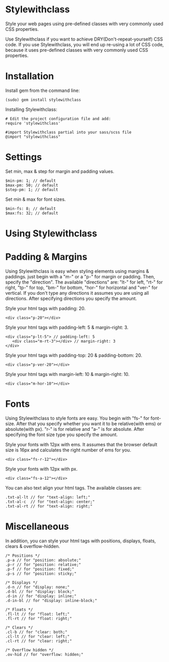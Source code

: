 Stylewithclass
=========================

Style your web pages using pre-defined classes with very commonly used CSS properties. 

Use Stylewithclass if you want to achieve DRY(Don't-repeat-yourself) CSS code. If you use Stylewithclass, you will end up re-using a lot of CSS code, because it uses pre-defined classes with very commonly used CSS properties.

Installation
============

Install gem from the command line:

    (sudo) gem install stylewithclass

Installing Stylewithclass:

    # Edit the project configuration file and add:
    require 'stylewithclass'

    #import Stylewithclass partial into your sass/scss file
    @import "stylewithclass"

Settings
=========================

Set min, max & step for margin and padding values.

    $min-pm: 1; // default
    $max-pm: 50; // default
    $step-pm: 1; // default

Set min & max for font sizes.
    
    $min-fs: 8; // default
    $max:fs: 32; // default

Using Stylewithclass
=========================

Padding & Margins
=========================

Using Stylewithclass is easy when styling elements using margins & paddings. just begin with a "m-" or a "p-" for margin or padding. Then, specify the "direction". The available "directions" are: "lt-" for left, "rt-" for right, "tp-" for top, "bm-" for bottom, "hor-" for horizontal and "ver-" for vertical. If you don't type any directions it assumes you are using all directions. After specifying directions you specify the amount.

Style your html tags with padding: 20.
    
    <div class="p-20"></div>

Style your html tags with padding-left: 5 & margin-right: 3.
    
    <div class="p-lt-5"> // padding-left: 5
       <div class="m-rt-3"></div> // margin-right: 3
    </div> 

Style your html tags with padding-top: 20 & padding-bottom: 20.
    
    <div class="p-ver-20"></div>

Style your html tags with margin-left: 10 & margin-right: 10.
    
    <div class="m-hor-10"></div>
    
Fonts
=========================

Using Stylewithclass to style fonts are easy. You begin with "fs-" for font-size. After that you specify whether you want it to be relative(with ems) or absolute(with px). "r-" is for relative and "a-" is for absolute. After specifying the font size type you specify the amount.

Style your fonts with 12px with ems. It assumes that the browser default size is 16px and calculates the right number of ems for you. 
    
    <div class="fs-r-12"></div>

Style your fonts with 12px with px.
    
    <div class="fs-a-12"></div>
    
You can also text align your html tags. The available classes are:
    
    .txt-al-lt // for "text-align: left;"
    .txt-al-c  // for "text-align: center;"
    .txt-al-rt // for "text-align: right;"

Miscellaneous
=========================

In addition, you can style your html tags with positions, displays, floats, clears & overflow-hidden.
    
    
    /* Positions */
    .p-a // for "position: absolute;"
    .p-r // for "position: relative;"
    .p-f // for "position: fixed;"
    .p-s // for "position: sticky;"
    
    /* Displays */
    .d-n // for "display: none;"
    .d-bl // for "display: block;"
    .d-in // for "display: inline;"
    .d-in-bl // for "display: inline-block;"

    /* Floats */
    .fl-lt // for "float: left;"
    .fl-rt // for "float: right;"
    
    /* Clears */
    .cl-b // for "clear: both;"
    .cl-lt // for "clear: left;"
    .cl-rt // for "clear: right;"
    
    /* Overflow hidden */
    .ov-hid // for "overflow: hidden;"
    